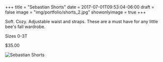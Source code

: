 +++
title = "Sebastian Shorts" 
date =  2017-07-01T09:53:04-06:00
draft = false
image = "img/portfolio/shorts_2.jpg"
showonlyimage = true
+++

Soft. Cozy. Adjustable waist and straps. These are a must have for any little bee's fall wardrobe.

Sizes 0-3T

$35.00

![Sebastian Shorts](/img/portfolio/shorts_2.jpg)
